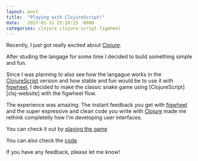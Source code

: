 ```yaml
---
layout: post
title:  "Playing with ClojureScript!"
date:   2017-01-31 22:20:15 -0800
categories: clojure clojure-script figwheel
---
```

Recently, I just got really excited about [Clojure][clojure-website].

After studing the langage for some time I decided to build something simple and fun.

Since I was planning to also see how the langague works in the [ClojureScript][cljs-website] version and how stable and fun would be to use it with [figwheel][figwheel-website], I decided to make the classic snake game using [ClojureScript][clsj-website] with the figwheel flow.

The experience was amazing. The instant feedback you get with [figwheel][figwheel-website] and the super expressive and clean code you write with [Clojure][clojure-website] made me rethink completelly how I'm developing user interfaces.

You can check it out by [playing the game][clojure-snake-game]

You can also check the [code][clojure-snake-code]

If you have any feedback, please let me know!

[clojure-website]: https://clojure.org/
[cljs-website]: https://clojurescript.org/
[figwheel-website]: https://github.com/bhauman/lein-figwheel
[clojure-snake-game]: https://lrgalego.github.io/clojure-snake/
[clojure-snake-code]: https://github.com/lrgalego/clojure-snake/
